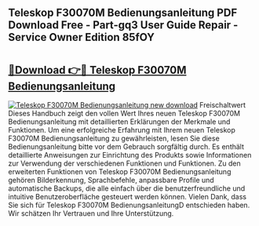 ## Teleskop F30070M Bedienungsanleitung PDF Download Free - Part-gq3 User Guide Repair - Service Owner Edition 85fOY

# <h2><a href="http://df4xy31.blite.top/?on=Teleskop+F30070M+Bedienungsanleitung">🔗Download 👉🔴 Teleskop F30070M Bedienungsanleitung</a></h2>

[![Teleskop F30070M Bedienungsanleitung new download](https://i.imgur.com/lujVjoI.png)](http://df4xy31.blite.top/?on=Teleskop+F30070M+Bedienungsanleitung)
Freischaltwert Dieses Handbuch zeigt den vollen Wert Ihres neuen Teleskop F30070M Bedienungsanleitung mit detaillierten Erklärungen der Merkmale und Funktionen. Um eine erfolgreiche Erfahrung mit Ihrem neuen Teleskop F30070M Bedienungsanleitung zu gewährleisten, lesen Sie diese Bedienungsanleitung bitte vor dem Gebrauch sorgfältig durch. Es enthält detaillierte Anweisungen zur Einrichtung des Produkts sowie Informationen zur Verwendung der verschiedenen Funktionen und Funktionen. Zu den erweiterten Funktionen von Teleskop F30070M Bedienungsanleitung gehören Bilderkennung, Sprachbefehle, anpassbare Profile und automatische Backups, die alle einfach über die benutzerfreundliche und intuitive Benutzeroberfläche gesteuert werden können. Vielen Dank, dass Sie sich für Teleskop F30070M BedienungsanleitungD entschieden haben. Wir schätzen Ihr Vertrauen und Ihre Unterstützung.
